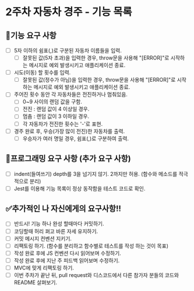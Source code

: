 # 2주차 자동차 경주 - 기능 목록

## :memo:기능 요구 사항
- [ ] 5자 이하의 쉼표(,)로 구분된 자동차 이름들을 입력.
    - [ ] 잘못된 값(5자 초과)을 입력한 경우, throw문을 사용해 "[ERROR]"로 시작하는 메시지로 예외 발생시키고 애플리케이션 종료.
- [ ] 시도(이동) 할 횟수를 입력.
    - [ ] 잘못된 값(정수가 아님)을 입력한 경우, throw문을 사용해 "[ERROR]"로 시작하는 메시지로 예외 발생시키고 애플리케이션 종료.
- [ ] 주어진 횟수 동안 각 자동차들은 전진하거나 멈춰있음.
    - [ ] 0~9 사이의 랜덤 값을 구함.
    - [ ] 전진 : 랜덤 값이 4 이상일 경우.
    - [ ] 멈춤 : 랜덤 값이 3 이하일 경우.
    - [ ] 각 자동차가 전진한 횟수는 '-'로 표현.
- [ ] 경주 완료 후, 우승(가장 많이 전진)한 자동차를 출력.
    - [ ] 우승자가 여러 명일 경우, 쉼표(,)로 구분하여 출력.

## :hammer:프로그래밍 요구 사항 (추가 요구 사항)
- [ ] indent(들여쓰기) depth를 3을 넘기지 않기. 2까지만 허용. (함수와 메소드를 적극적으로 분리)
- [ ] Jest를 이용해 기능 목록이 정상 동작함을 테스트 코드로 확인. 

## :white_check_mark:추가적인 나 자신에게의 요구사항!!
- [ ] 반드시! 기능 하나 완성 할때마다 커밋하기.
- [ ] 코딩할때 허리 펴고 바른 자세 유지하기.
- [ ] 커밋 메시지 컨벤션 지키기.
- [ ] 리팩토링 하기. (함수를 분리하고 함수별로 테스트를 작성 하는 것이 목표)
- [ ] 작성 완료 후에 JS 컨벤션 다시 읽어보며 수정하기.
- [ ] 작성 완료 후에 지난 주 피드백 읽어보며 수정하기.
- [ ] MVC에 맞게 리팩토링 하기.
- [ ] 이번 주차가 끝난 뒤, pull request와 디스코드에서 다른 참가자 분들의 코드와 README 살펴보기.

